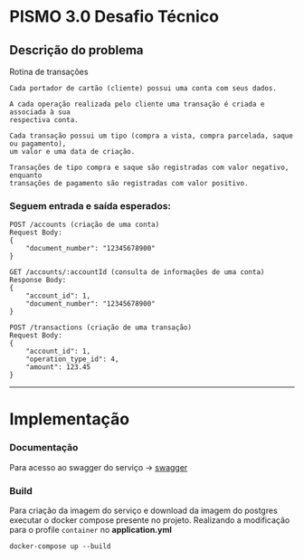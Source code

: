 # PISMO 3.0 Desafio Técnico

## Descrição do problema

Rotina de transações
```
Cada portador de cartão (cliente) possui uma conta com seus dados.

A cada operação realizada pelo cliente uma transação é criada e associada à sua
respectiva conta.

Cada transação possui um tipo (compra a vista, compra parcelada, saque ou pagamento),
um valor e uma data de criação.

Transações de tipo compra e saque são registradas com valor negativo, enquanto
transações de pagamento são registradas com valor positivo.
```

### Seguem entrada e saída esperados:

```
POST /accounts (criação de uma conta)
Request Body:
{
    "document_number": "12345678900"
}

GET /accounts/:accountId (consulta de informações de uma conta)
Response Body:
{
    "account_id": 1,
    "document_number": "12345678900"
}

POST /transactions (criação de uma transação)
Request Body:
{
    "account_id": 1,
    "operation_type_id": 4,
    "amount": 123.45
}
```

---

# Implementação

### Documentação

Para acesso ao swagger do serviço -> [swagger](http://localhost:8080/api/swagger-ui/index.html#/)

### Build

Para criação da imagem do serviço e download da imagem do postgres executar o docker compose presente no projeto.
Realizando a modificação para o profile `container` no **application.yml**

```dockerfile
docker-compose up --build
```


